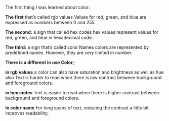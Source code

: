 The first thing I was learned about color:

**The first** that’s called rgb values
Values for red, green, and blue are expressed as numbers between 0 and 255.

**The second:** a sign that called hex codes
hex values represent values for red, green, and blue in hexadecimal code.

**The third:** a sign that’s called color Names
colors are represented by predefined names. However, they are very limited in number.

**There is a different in use Color;**

**in rgb values** a color can also have saturation and brightness as well as hue also Text is harder to read when there is low contrast between background and foreground colors.

**in hex codes** Text is easier to read when there is higher contrast between background and foreground colors.

**In color name** For long spans of text, reducing the contrast a little bit improves readability.

